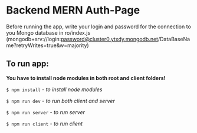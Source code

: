 # Backend MERN Auth-Page
Before running the app, write your login and password for the connection to you Mongo database in ro/index.js
(mongodb+srv://login:password@cluster0.ytxdy.mongodb.net/DataBaseName?retryWrites=true&w=majority)

<h2>To run app:</h2>

**You have to install node modules in both root and client folders!**

`$ npm install` - *to install node modules*

`$ npm run dev` - *to run both client and server*

`$ npm run server` - *to run server*

`$ npm run client` - *to run client* 
